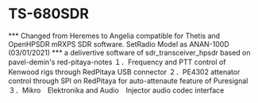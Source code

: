 # TS-680SDR
*** Changed from Heremes to Angelia compatible for Thetis and OpenHPSDR mRXPS SDR software. SetRadio Model as ANAN-100D (03/01/2021) ***
a delivertive software of sdr_transceiver_hpsdr based on pavel-demin's red-pitaya-notes
１．Frequency and PTT control of Kenwood rigs through RedPitaya USB connector
２．PE4302 attenator control through SPI on RedPitaya for auto-attenaute feature of Puresignal
３．Mikro　Elektronika and Audio　Injector audio codec interface
